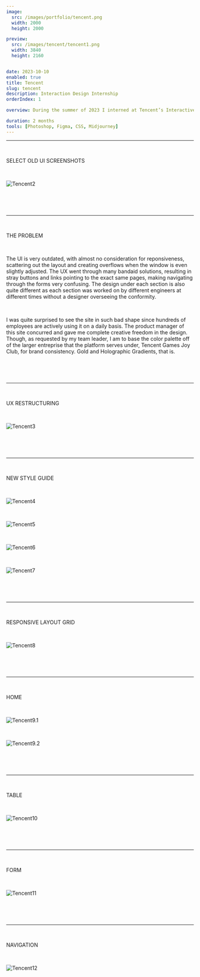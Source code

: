 ```yaml
---
image:
  src: /images/portfolio/tencent.png
  width: 2000
  height: 2000

preview:
  src: /images/tencent/tencent1.png
  width: 3840
  height: 2160


date: 2023-10-10
enabled: true
title: Tencent
slug: tencent
description: Interaction Design Internship
orderIndex: 1

overview: During the summer of 2023 I interned at Tencent’s Interactive Entertainment Group (IEG) as an interface and interaction designer. The majority of my work involved creating HTML5 visuals and fine-tuning UI/UX for the Tencent Games Joy Club mobile app, which I am unfortunately unable to share. However, I was also assigned a separate solo task of a complete overhaul of the B2E recommender system used to promote content across all Tencent gaming apps. On this page I will go through snippets of my redesign of the Dora Platform.

duration: 2 months
tools: [Photoshop, Figma, CSS, Midjourney]
---
```



---

&nbsp;

SELECT OLD UI SCREENSHOTS

&nbsp;

![Tencent2](/images/tencent/tencent2.png "tencent2")

&nbsp;

&nbsp;

---

&nbsp;

THE PROBLEM

&nbsp;

The UI is very outdated, with almost no consideration for reponsiveness, scattering out the layout and creating overflows when the window is even slightly adjusted. The UX went through many bandaid solutions, resulting in stray buttons and links pointing to the exact same pages, making navigating through the forms very confusing. The design under each section is also quite different as each section was worked on by different engineers at different times without a designer overseeing the conformity.

&nbsp;

I was quite surprised to see the site in such bad shape since hundreds of employees are actively using it on a daily basis. The product manager of this site concurred and gave me complete creative freedom in the design. Though, as requested by my team leader, I am to base the color palette off of the larger entreprise that the platform serves under, Tencent Games Joy Club, for brand consistency. Gold and Holographic Gradients, that is.

&nbsp;

&nbsp;

---

&nbsp;

UX RESTRUCTURING

&nbsp;


![Tencent3](/images/tencent/tencent3.png "tencent3")

&nbsp;

&nbsp;

---

&nbsp;

NEW STYLE GUIDE

&nbsp;

![Tencent4](/images/tencent/tencent4.png "tencent4")

&nbsp;

![Tencent5](/images/tencent/tencent5.png "tencent5")

&nbsp;

![Tencent6](/images/tencent/tencent6.png "tencent6")

&nbsp;

![Tencent7](/images/tencent/tencent7.png "tencent7")

&nbsp;

&nbsp;

---



&nbsp;

RESPONSIVE LAYOUT GRID

&nbsp;

![Tencent8](/images/tencent/tencent8.png "tencent8")


&nbsp;

&nbsp;

---

&nbsp;

HOME

&nbsp;

![Tencent9.1](/images/tencent/tencent9.1.png "tencent9.1")

&nbsp;

![Tencent9.2](/images/tencent/tencent9.2.png "tencent9.2")

&nbsp;

&nbsp;

---

&nbsp;

TABLE

&nbsp;

![Tencent10](/images/tencent/tencent10.png "tencent10")

&nbsp;

&nbsp;

---

&nbsp;

FORM

&nbsp;

![Tencent11](/images/tencent/tencent11.png "tencent11")

&nbsp;

&nbsp;

---

&nbsp;

NAVIGATION

&nbsp;

![Tencent12](/images/tencent/tencent12.png "tencent12")

&nbsp;

&nbsp;
